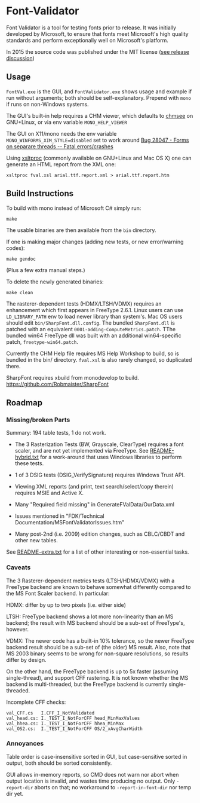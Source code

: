 # Font-Validator

Font Validator is a tool for testing fonts prior to release. 
It was initially developed by Microsoft, to ensure that fonts meet Microsoft's high quality standards and perform exceptionally well on Microsoft's platform.

In 2015 the source code was published under the MIT license ([see release discussion](http://typedrawers.com/discussion/1222/microsoft-font-validator-lives))

## Usage

`FontVal.exe` is the GUI, and `FontValidator.exe` shows usage and example if run without arguments; both should be self-explanatory. 
Prepend with `mono` if runs on non-Windows systems.

The GUI's built-in help requires a CHM viewer, which defaults to [chmsee](https://github.com/jungleji/chmsee) on GNU+Linux, or via env variable `MONO_HELP_VIEWER` 

The GUI on X11/mono needs the env variable `MONO_WINFORMS_XIM_STYLE=disabled` set to work around [Bug 28047 - Forms on separare threads -- Fatal errors/crashes](https://bugzilla.xamarin.com/show_bug.cgi?id=28047)

Using [xsltproc](http://xmlsoft.org/XSLT/xsltproc2.html) (commonly available on GNU+Linux and Mac OS X) one can generate an HTML report from the XML one:

    xsltproc fval.xsl arial.ttf.report.xml > arial.ttf.report.htm

## Build Instructions

To build with mono instead of Microsoft C\# simply run:

    make

The usable binaries are then available from the `bin` directory.

If one is making major changes (adding new tests, or new error/warning codes):

    make gendoc

(Plus a few extra manual steps.)

To delete the newly generated binaries:

    make clean

The rasterer-dependent tests (HDMX/LTSH/VDMX) requires an enhancement which first appears in FreeType 2.6.1. 
Linux users can use `LD_LIBRARY_PATH` env to load newer library than system's.
Mac OS users should edit `bin/SharpFont.dll.config`.
The bundled `SharpFont.dll` is patched with an equivalent `0001-adding-ComputeMetrics.patch`.
TThe bundled win64 FreeType dll was built with an additional win64-specific patch, `freetype-win64.patch`.

Currently the CHM Help file requires MS Help Workshop to build, so is bundled in the bin/ directory.
`fval.xsl` is also rarely changed, so duplicated there. 

SharpFont requires xbuild from monodevelop to build. 
<https://github.com/Robmaister/SharpFont>

## Roadmap

### Missing/broken Parts

Summary: 194 table tests, 1 do not work.

* The 3 Rasterization Tests (BW, Grayscale, ClearType) requires a font scaler, and are not yet implemented via FreeType. See [README-hybrid.txt](README-hybrid.txt) for a work-around that uses Windows libraries to perform these tests.

* 1 of 3 DSIG tests (DSIG_VerifySignature) requires Windows Trust API.

* Viewing XML reports (and print, text search/select/copy therein) requires MSIE and Active X.

* Many "Required field missing" in GenerateFValData/OurData.xml

* Issues mentioned in "FDK/Technical Documentation/MSFontValidatorIssues.htm"

* Many post-2nd (i.e. 2009) edition changes, such as CBLC/CBDT and other new tables.

See [README-extra.txt](README-extra.txt) for a list of other interesting or non-essential tasks.

### Caveats

The 3 Rasterer-dependent metrics tests (LTSH/HDMX/VDMX) with a FreeType backend are known to behave somewhat differently compared to the MS Font Scaler backend. 
In particular:

HDMX: differ by up to two pixels (i.e. either side)

LTSH: FreeType backend shows a lot more non-linearity than an MS backend; the result with MS backend should be a sub-set of FreeType's, however.

VDMX: The newer code has a built-in 10% tolerance, so the newer FreeType backend result should be a sub-set of (the older) MS result. Also, note that MS 2003 binary seems to be wrong for non-square resolutions, so results differ by design.

On the other hand, the FreeType backend is up to 5x faster (assuming single-thread), and support CFF rastering. It is not known whether the MS backend is multi-threaded, but the FreeType backend is currently single-threaded.

Incomplete CFF checks:

    val_CFF.cs   I.CFF_I_NotValidated
    val_head.cs: I._TEST_I_NotForCFF head_MinMaxValues
    val_hhea.cs: I._TEST_I_NotForCFF hhea_MinMax
    val_OS2.cs:  I._TEST_I_NotForCFF OS/2_xAvgCharWidth

### Annoyances

Table order is case-insensitive sorted in GUI, but case-sensitive sorted in output, both should be sorted consistently.

GUI allows in-memory reports, so CMD does not warn nor abort when output location is invalid, and wastes time producing no output.
Only `-report-dir` aborts on that; no workaround to `-report-in-font-dir` nor temp dir yet.
